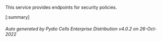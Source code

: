 






This service provides endpoints for security policies.

[:summary]

###### Auto generated by Pydio Cells Enterprise Distribution v4.0.2 on 26-Oct-2022
